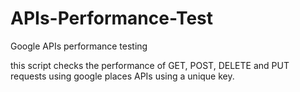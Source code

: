 # APIs-Performance-Test
Google APIs performance testing

this script checks the performance of GET, POST, DELETE and PUT requests using google places APIs using a unique key.
